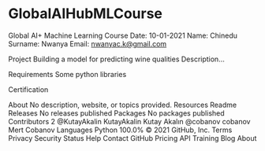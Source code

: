 # GlobalAIHubMLCourse
Global AI+ Machine Learning 
Course Date: 10-01-2021
Name: Chinedu
Surname: Nwanya
Email: nwanyac.k@gmail.com


Project Building a model for predicting wine qualities
Description...

Requirements
Some python libraries

Certification



About
No description, website, or topics provided.
Resources
 Readme
Releases
No releases published
Packages
No packages published
Contributors 2
@KutayAkalin
KutayAkalin Kutay Akalın
@cobanov
cobanov Mert Cobanov
Languages
Python
100.0%
© 2021 GitHub, Inc.
Terms
Privacy
Security
Status
Help
Contact GitHub
Pricing
API
Training
Blog
About
